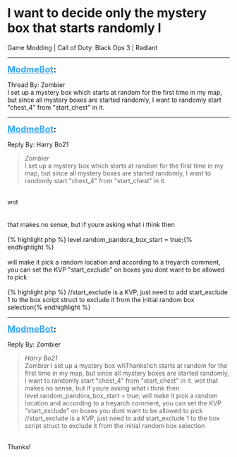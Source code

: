 # I want to decide only the mystery box that starts randomly l
Game Modding | Call of Duty: Black Ops 3 | Radiant

---
<strong style="font-size: 1.4em;"><span style="text-decoration: underline;text-decoration-color: #34a7f9;"><span style="color:#34a7f9;">ModmeBot</span></span>:</strong>

<p>Thread By: Zombier<br />I set up a mystery box which starts at random for the first time in my map, but since all mystery boxes are started randomly, I want to randomly start &quot;chest_4&quot; from &quot;start_chest&quot; in it.</p>

---
<strong style="font-size: 1.4em;"><span style="text-decoration: underline;text-decoration-color: #34a7f9;"><span style="color:#34a7f9;">ModmeBot</span></span>:</strong>

<p>Reply By: Harry Bo21<br /><blockquote><em>Zombier</em><br />I set up a mystery box which starts at random for the first time in my map, but since all mystery boxes are started randomly, I want to randomly start &quot;chest_4&quot; from &quot;start_chest&quot; in it.</blockquote><br /> wot<br /> <br /> <br />that makes no sense, but if youre asking what i think then<br /> <br />{% highlight php %}
level.random_pandora_box_start = true;{% endhighlight %}
 <br /> <br />will make it pick a random location and according to a treyarch comment, you can set the KVP &quot;start_exclude&quot; on boxes you dont want to be allowed to pick<br /> <br />{% highlight php %}
//start_exclude is a KVP, just need to add start_exclude 1 to the box script struct to exclude it from the initial random box selection{% endhighlight %}
</p>

---
<strong style="font-size: 1.4em;"><span style="text-decoration: underline;text-decoration-color: #34a7f9;"><span style="color:#34a7f9;">ModmeBot</span></span>:</strong>

<p>Reply By: Zombier<br /><blockquote><em>Harry Bo21</em><br />Zombier I set up a mystery box whThanks!ich starts at random for the first time in my map, but since all mystery boxes are started randomly, I want to randomly start &quot;chest_4&quot; from &quot;start_chest&quot; in it.  wot     that makes no sense, but if youre asking what i think then   level.random_pandora_box_start = true;     will make it pick a random location and according to a treyarch comment, you can set the KVP &quot;start_exclude&quot; on boxes you dont want to be allowed to pick   //start_exclude is a KVP, just need to add start_exclude 1 to the box script struct to exclude it from the initial random box selection</blockquote><br /> Thanks!</p>
